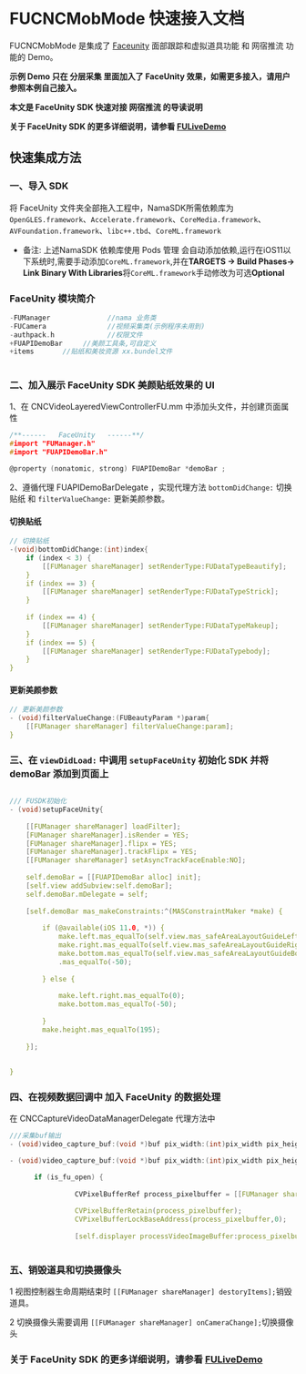 # FUCNCMobMode 快速接入文档

FUCNCMobMode 是集成了 [Faceunity](https://github.com/Faceunity/FULiveDemo/tree/dev) 面部跟踪和虚拟道具功能 和 网宿推流 功能的 Demo。

**示例 Demo 只在 分层采集 里面加入了 FaceUnity 效果，如需更多接入，请用户参照本例自己接入。**

**本文是 FaceUnity SDK  快速对接 网宿推流 的导读说明**

**关于  FaceUnity SDK 的更多详细说明，请参看 [FULiveDemo](https://github.com/Faceunity/FULiveDemo/tree/dev)**



## 快速集成方法

### 一、导入 SDK
将  FaceUnity  文件夹全部拖入工程中，NamaSDK所需依赖库为 `OpenGLES.framework`、`Accelerate.framework`、`CoreMedia.framework`、`AVFoundation.framework`、`libc++.tbd`、`CoreML.framework`

- 备注: 上述NamaSDK 依赖库使用 Pods 管理 会自动添加依赖,运行在iOS11以下系统时,需要手动添加`CoreML.framework`,并在**TARGETS -> Build Phases-> Link Binary With Libraries**将`CoreML.framework`手动修改为可选**Optional**

### FaceUnity 模块简介
```C
-FUManager              //nama 业务类
-FUCamera               //视频采集类(示例程序未用到)    
-authpack.h             //权限文件
+FUAPIDemoBar     //美颜工具条,可自定义
+items       //贴纸和美妆资源 xx.bundel文件
      
```


### 二、加入展示 FaceUnity SDK 美颜贴纸效果的  UI

1、在  CNCVideoLayeredViewControllerFU.mm  中添加头文件，并创建页面属性

```C
/**------   FaceUnity   ------**/
#import "FUManager.h"
#import "FUAPIDemoBar.h"

@property (nonatomic, strong) FUAPIDemoBar *demoBar ;
```

2、遵循代理  FUAPIDemoBarDelegate ，实现代理方法 `bottomDidChange:` 切换贴纸 和 `filterValueChange:` 更新美颜参数。

#### 切换贴纸

```C
// 切换贴纸
-(void)bottomDidChange:(int)index{
    if (index < 3) {
        [[FUManager shareManager] setRenderType:FUDataTypeBeautify];
    }
    if (index == 3) {
        [[FUManager shareManager] setRenderType:FUDataTypeStrick];
    }
    
    if (index == 4) {
        [[FUManager shareManager] setRenderType:FUDataTypeMakeup];
    }
    if (index == 5) {
        [[FUManager shareManager] setRenderType:FUDataTypebody];
    }
}

```

#### 更新美颜参数

```C
// 更新美颜参数    
- (void)filterValueChange:(FUBeautyParam *)param{
    [[FUManager shareManager] filterValueChange:param];
}
```

### 三、在 `viewDidLoad:` 中调用 `setupFaceUnity` 初始化 SDK  并将  demoBar 添加到页面上

```C

/// FUSDK初始化
- (void)setupFaceUnity{
    
    [[FUManager shareManager] loadFilter];
    [FUManager shareManager].isRender = YES;
    [FUManager shareManager].flipx = YES;
    [FUManager shareManager].trackFlipx = YES;
    [[FUManager shareManager] setAsyncTrackFaceEnable:NO];
    
    self.demoBar = [[FUAPIDemoBar alloc] init];
    [self.view addSubview:self.demoBar];
    self.demoBar.mDelegate = self;
    
    [self.demoBar mas_makeConstraints:^(MASConstraintMaker *make) {
        
        if (@available(iOS 11.0, *)) {
            make.left.mas_equalTo(self.view.mas_safeAreaLayoutGuideLeft);
            make.right.mas_equalTo(self.view.mas_safeAreaLayoutGuideRight);
            make.bottom.mas_equalTo(self.view.mas_safeAreaLayoutGuideBottom)
            .mas_equalTo(-50);
            
        } else {
           
            make.left.right.mas_equalTo(0);
            make.bottom.mas_equalTo(-50);
            
        }
        make.height.mas_equalTo(195);
        
    }];
    
    
}

```

### 四、在视频数据回调中 加入 FaceUnity  的数据处理

在 CNCCaptureVideoDataManagerDelegate 代理方法中

```C
///采集buf输出
- (void)video_capture_buf:(void *)buf pix_width:(int)pix_width pix_height:(int)pix_height format:(CNCENM_Buf_Format)format time_stamp:(long long)ts;
```
```C
- (void)video_capture_buf:(void *)buf pix_width:(int)pix_width pix_height:(int)pix_height format:(CNCENM_Buf_Format)format time_stamp:(long long)ts {

      if (is_fu_open) {
                
                CVPixelBufferRef process_pixelbuffer = [[FUManager shareManager] renderItemsToPixelBuffer:pixelBuffer];
                
                CVPixelBufferRetain(process_pixelbuffer);
                CVPixelBufferLockBaseAddress(process_pixelbuffer,0);
                
                [self.displayer processVideoImageBuffer:process_pixelbuffer];
                
```

### 五、销毁道具和切换摄像头

1 视图控制器生命周期结束时 `[[FUManager shareManager] destoryItems];`销毁道具。

2 切换摄像头需要调用 `[[FUManager shareManager] onCameraChange];`切换摄像头

### 关于 FaceUnity SDK 的更多详细说明，请参看 [FULiveDemo](https://github.com/Faceunity/FULiveDemo/tree/dev)